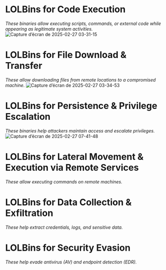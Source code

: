 # LOLBins for Code Execution
*These binaries allow executing scripts, commands, or external code while appearing as legitimate system activities.*
![Capture d’écran de 2025-02-27 03-31-15](https://github.com/user-attachments/assets/6fbf9f06-3bde-482e-9f0d-d6a656a1fe7f)

# LOLBins for File Download & Transfer
*These allow downloading files from remote locations to a compromised machine.*
![Capture d’écran de 2025-02-27 03-34-53](https://github.com/user-attachments/assets/897fd514-b22b-4ddb-86e9-6484897dcaf7)

# LOLBins for Persistence & Privilege Escalation
*These binaries help attackers maintain access and escalate privileges.*
![Capture d’écran de 2025-02-27 07-41-48](https://github.com/user-attachments/assets/976a9114-79d6-4c42-bfbc-2523f959a8b1)

# LOLBins for Lateral Movement & Execution via Remote Services
*These allow executing commands on remote machines.*

# LOLBins for Data Collection & Exfiltration
*These help extract credentials, logs, and sensitive data.*

# LOLBins for Security Evasion
*These help evade antivirus (AV) and endpoint detection (EDR).*
